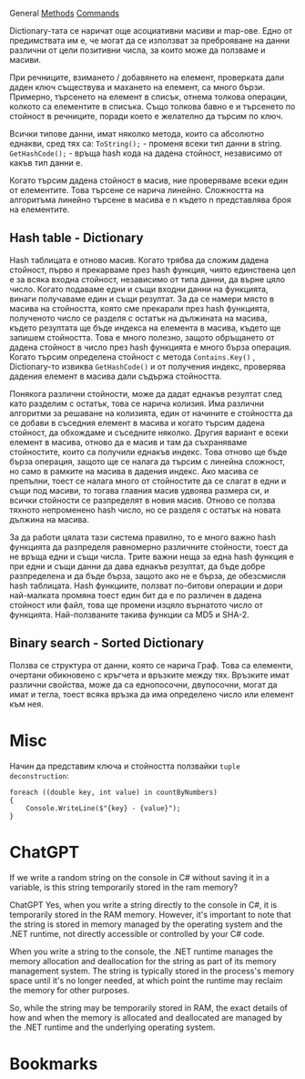 General
[Methods](01%20Methods.md#Dictionary)
[Commands](02%20Commands.md#Dictionary)

Dictionary-тата се наричат още асоциативни масиви и map-ове. Едно от предимствата им е, че могат да се използват за преброяване на данни различни от цели позитивни числа, за които може да ползваме и масиви.

При речниците, взимането / добавянето на елемент, проверката дали даден ключ съществува и махането на елемент, са много бързи. Примерно, търсенето на елемент в списък, отнема толкова операции, колкото са елементите в списъка. Също толкова бавно е и търсенето по стойност в речниците, поради което е желателно да търсим по ключ.

Всички типове данни, имат няколко метода, които са абсолютно еднакви, сред тях са:
`ToString();` - променя всеки тип данни в string.
`GetHashCode();` - връща hash кода на даденa стойност, независимо от какъв тип данни е.

Когато търсим дадена стойност в масив, ние проверяваме всеки един от елементите. Това търсене се нарича линейно. Сложността на алгоритъма линейно търсене в масива е n където n представлява броя на елементите.
## Hash table - Dictionary
Hash таблицата е отново масив. Когато трябва да сложим дадена стойност, първо я прекарваме през hash функция, чиято единствена цел е за всяка входна стойност, независимо от типа данни, да върне цяло число. Когато подаваме едни и същи входни данни на функцията, винаги получаваме един и същи резултат. За да се намери място в масива на стойността, която сме прекарали през hash функцията, полученото число се разделя с остатък на дължината на масива, където резултата ще бъде индекса на елемента в масива, където ще запишем стойността.
Това е много полезно, защото обръщането от дадена стойност в число през hash функцията е много бърза операция. Когато търсим определена стойност с метода `Contains.Key()` , Dictionary-то извиква `GetHashCode()` и от получения индекс, проверява дадения елемент в масива дали съдържа стойността. 

Понякога различни стойности, може да дадат еднакъв резултат след като разделим с остатък, това се нарича колизия. Има различни алгоритми за решаване на колизията, един от начините е стойността да се добави в съседния елемент в масива и когато търсим дадена стойност, да обхождаме и съседните няколко. Другия вариант е всеки елемент в масива, отново да е масив и там да съхраняваме стойностите, които са получили еднакъв индекс. Това отново ще бъде бърза операция, защото ще се налага да търсим с линейна сложност, но само в рамките на масива в дадения индекс.
Ако масива се препълни, тоест се налага много от стойностите да се слагат в едни и същи под масиви, то тогава главния масив удвоява размера си, и всички стойности се разпределят в новия масив. Отново се ползва тяхното непроменено hash число, но се разделя с остатък на новата дължина на масива.

За да работи цялата тази система правилно, то е много важно hash функцията да разпределя равномерно различните стойности, тоест да не връща едни и същи числа.
Трите важни неща за една hash функция е при едни и същи данни да дава еднакъв резултат, да бъде добре разпределена и да бъде бърза, защото ако не е бърза, де обезсмисля hash таблицата. Hash функциите, ползват по-битови операции и дори най-малката промяна тоест един бит да е по различен в дадена стойност или файл, това ще промени изцяло върнатото число от функцията. Най-ползваните такива функции са MD5 и SHA-2.
## Binary search - Sorted Dictionary
Ползва се структура от данни, която се нарича Граф. Това са елементи, очертани обикновено с кръгчета и връзките между тях. Връзките имат различни свойства, може да са еднопосочни, двупосочни, могат да имат и тегла, тоест всяка връзка да има определено число или елемент към нея.
# Misc
Начин да представим ключа и стойността ползвайки `tuple deconstruction`:
```
foreach ((double key, int value) in countByNumbers)
{
    Console.WriteLine($"{key} - {value}");
}
```
# ChatGPT
If we write a random string on the console in C# without saving it in a variable, is this string temporarily stored in the ram memory?

ChatGPT
Yes, when you write a string directly to the console in C#, it is temporarily stored in the RAM memory. However, it's important to note that the string is stored in memory managed by the operating system and the .NET runtime, not directly accessible or controlled by your C# code.

When you write a string to the console, the .NET runtime manages the memory allocation and deallocation for the string as part of its memory management system. The string is typically stored in the process's memory space until it's no longer needed, at which point the runtime may reclaim the memory for other purposes.

So, while the string may be temporarily stored in RAM, the exact details of how and when the memory is allocated and deallocated are managed by the .NET runtime and the underlying operating system.
# Bookmarks 
